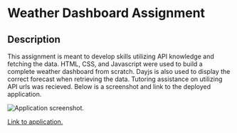 # Weather Dashboard Assignment

## Description

This assignment is meant to develop skills utilizing API knowledge and fetching the data. HTML, CSS, and Javascript were used to build a complete weather dashboard from scratch. Dayjs is also used to display the correct forecast when retrieving the data. Tutoring assistance on utilizing API urls was recieved. Below is a screenshot and link to the deployed application.

![Application screenshot.](https://github.com/dmtweedy/weather-dashboard/assets/135908704/8c3964d6-6480-4da4-aeaa-e265b8c144fa)

[Link to application.](https://dmtweedy.github.io/weather-dashboard/)
